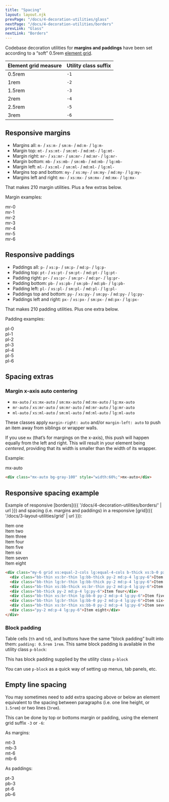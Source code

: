 ```yaml
---
title: "Spacing"
layout: layout.njk
prevPage: "/docs/4-decoration-utilities/glass"
nextPage: "/docs/4-decoration-utilities/borders"
prevLink: "Glass"
nextLink: "Borders"
---
```


Codebase decoration utilities for <strong>margins and paddings</strong> have been set according to a “soft” 0.5rem <a href="{{ '/docs/1-getting-started/element-grid' | url }}">element grid</a>.

<table class="table">
  <thead>
    <tr>
      <th>Element grid measure</th>
      <th>Utility class suffix</th>
    </tr>
  </thead>
  <tbody>
    <tr>
      <td>0.5rem</td>
      <td><code>-1</code></td>
    </tr>
    <tr>
      <td>1rem</td>
      <td><code>-2</code></td>
    </tr>
    <tr>
      <td>1.5rem</td>
      <td><code>-3</code></td>
    </tr>
    <tr>
      <td>2rem</td>
      <td><code>-4</code></td>
    </tr>
    <tr>
      <td>2.5rem</td>
      <td><code>-5</code></td>
    </tr>
    <tr>
      <td>3rem</td>
      <td><code>-6</code></td>
    </tr>
  </tbody>
</table>

## Responsive margins

* Margins all: `m-` / `xs:m-` / `sm:m-` / `md:m-` / `lg:m-`
* Margin top: `mt-` / `xs:mt-` / `sm:mt-` / `md:mt-` / `lg:mt-`
* Margin right: `mr-` / `xs:mr-` / `sm:mr-` / `md:mr-` / `lg:mr-`
* Margin bottom: `mb-` / `xs:mb-` / `sm:mb-` / `md:mb-` / `lg:mb-`
* Margin left: `ml-` / `xs:ml-` / `sm:ml-` / `md:ml-` / `lg:ml-`
* Margins top and bottom: `my-` / `xs:my-` / `sm:my-` / `md:my-` / `lg:my-`
* Margins left and right: `mx-` / `xs:mx-` / `sm:mx-` / `md:mx-` / `lg:mx-`

That makes 210 margin utilities. Plus a few extras below.

Margin examples:

<div class="my-6">
<div class="mb-1 b-thin">
  <div class="mr-0 bg-gray-100">mr-0</div>
</div>
<div class="mb-1 b-thin">
  <div class="mr-1 bg-gray-100">mr-1</div>
</div>
<div class="mb-1 b-thin">
  <div class="mr-2 bg-gray-100">mr-2</div>
</div>
<div class="mb-1 b-thin">
  <div class="mr-3 bg-gray-100">mr-3</div>
</div>
<div class="mb-1 b-thin">
  <div class="mr-4 bg-gray-100">mr-4</div>
</div>
<div class="mb-1 b-thin">
  <div class="mr-5 bg-gray-100">mr-5</div>
</div>
<div class="mb-1 b-thin">
  <div class="mr-6 bg-gray-100">mr-6</div>
</div>
</div>

## Responsive paddings

* Paddings all: `p-` / `xs:p-` / `sm:p-` / `md:p-` / `lg:p-`
* Padding top: `pt-` / `xs:pt-` / `sm:pt-` / `md:pt-` / `lg:pt-`
* Padding right: `pr-` / `xs:pr-` / `sm:pr-` / `md:pr-` / `lg:pr-`
* Padding bottom: `pb-` / `xs:pb-` / `sm:pb-` / `md:pb-` / `lg:pb-`
* Padding left: `pl-` / `xs:pl-` / `sm:pl-` / `md:pl-` / `lg:pl-`
* Paddings top and bottom: `py-` / `xs:py-` / `sm:py-` / `md:py-` / `lg:py-`
* Paddings left and right: `px-` / `xs:px-` / `sm:px-` / `md:px-` / `lg:px-`

That makes 210 padding utilities. Plus one extra below.

Padding examples:

<div class="my-6">
<div class="mb-1 bg-gray-100 pl-0">
  <div class="b-thin">pl-0</div>
</div>
<div class="mb-1 bg-gray-100 pl-1">
  <div class="b-thin">pl-1</div>
</div>
<div class="mb-1 bg-gray-100 pl-2">
  <div class="b-thin">pl-2</div>
</div>
<div class="mb-1 bg-gray-100 pl-3">
  <div class="b-thin">pl-3</div>
</div>
<div class="mb-1 bg-gray-100 pl-4">
  <div class="b-thin">pl-4</div>
</div>
<div class="mb-1 bg-gray-100 pl-5">
  <div class="b-thin">pl-5</div>
</div>
<div class="mb-1 bg-gray-100 pl-6">
  <div class="b-thin">pl-6</div>
</div>
</div>

## Spacing extras

### Margin x-axis auto centering

* `mx-auto` / `xs:mx-auto` / `sm:mx-auto` / `md:mx-auto` / `lg:mx-auto`
* `mr-auto` / `xs:mr-auto` / `sm:mr-auto` / `md:mr-auto` / `lg:mr-auto`
* `ml-auto` / `xs:ml-auto` / `sm:ml-auto` / `md:ml-auto` / `lg:ml-auto`

These classes apply `margin-right: auto` and/or `margin-left: auto` to push an item away from siblings or wrapper walls.

If you use `mx` (that’s for margings on the x-axis), this push will happen equally from the left and right. This will result in your element being _centered_, providing that its width is smaller than the width of its wrapper.

Example:

<div class="my-6">
<div class="b-dashed">
  <div class="mx-auto bg-gray-100" style="width:60%;">mx-auto</div>
</div>
</div>

```html
<div class="mx-auto bg-gray-100" style="width:60%;">mx-auto</div>
```

## Responsive spacing example 

Example of responsive [borders]({{ '/docs/4-decoration-utilities/borders/' | url }}) and spacing (i.e. margins and paddings) in a responsive [grid]({{ '/docs/3-layout-utilities/grid' | url }}):

<div class="my-6 grid xs:equal-2-cols lg:equal-4-cols b-thick xs:b-0 px-2 xs:px-0 xs:t-center">
  <div class="bb-thin xs:br-thin lg:bb-thick py-2 md:p-4 lg:py-6">Item one</div>
  <div class="bb-thin lg:br-thin lg:bb-thick py-2 md:p-4 lg:py-6">Item two</div>
  <div class="bb-thin xs:bb-thick xs:br-thin py-2 md:p-4 lg:py-6">Item three</div>
  <div class="bb-thick py-2 md:p-4 lg:py-6">Item four</div>
  <div class="bb-thin xs:br-thin lg:bb-0 py-2 md:p-4 lg:py-6">Item five</div>
  <div class="bb-thin lg:br-thin lg:bb-0 py-2 md:p-4 lg:py-6">Item six</div>
  <div class="bb-thin xs:br-thin xs:bb-0 py-2 md:p-4 lg:py-6">Item seven</div>
  <div class="py-2 md:p-4 lg:py-6">Item eight</div>
</div>

```html
<div class="my-6 grid xs:equal-2-cols lg:equal-4-cols b-thick xs:b-0 px-2 xs:px-0 xs:t-center">
  <div class="bb-thin xs:br-thin lg:bb-thick py-2 md:p-4 lg:py-6">Item one</div>
  <div class="bb-thin lg:br-thin lg:bb-thick py-2 md:p-4 lg:py-6">Item two</div>
  <div class="bb-thin xs:bb-thick xs:br-thin py-2 md:p-4 lg:py-6">Item three</div>
  <div class="bb-thick py-2 md:p-4 lg:py-6">Item four</div>
  <div class="bb-thin xs:br-thin lg:bb-0 py-2 md:p-4 lg:py-6">Item five</div>
  <div class="bb-thin lg:br-thin lg:bb-0 py-2 md:p-4 lg:py-6">Item six</div>
  <div class="bb-thin xs:br-thin xs:bb-0 py-2 md:p-4 lg:py-6">Item seven</div>
  <div class="py-2 md:p-4 lg:py-6">Item eight</div>
</div>
```

### Block padding

Table cells (`th` and `td`), and buttons have the same “block padding” built into them: `padding: 0.5rem 1rem`. This same block padding is available in the utility class `p-block`:

<div class="my-6 b-dashed p-block">This has block padding supplied by the utility class <code>p-block</code></div>

You can use `p-block` as a quick way of setting up menus, tab panels, etc.

## Empty line spacing

You may sometimes need to add extra spacing above or below an element equivalent to the spacing between paragraphs (i.e. one line height, or `1.5rem`) or two lines (`3rem`).

This can be done by top or bottoms margin or padding, using the element grid suffix `-3` or `-6`:

As margins:

<div class="mb-3 b-dashed">
  <div class="mt-3 bg-gray-100">mt-3</div>
</div>

<div class="mb-3 b-dashed">
  <div class="mb-3 bg-gray-100">mb-3</div>
</div>

<div class="mb-3 b-dashed">
  <div class="mt-6 bg-gray-100">mt-6</div>
</div>

<div class="mb-3 b-dashed">
  <div class="mb-6 bg-gray-100">mb-6</div>
</div>

As paddings:

<div class="mb-3 bg-gray-100 pt-3">
  <div class="b-dashed">pt-3</div>
</div>

<div class="mb-3 bg-gray-100 pb-3">
  <div class="b-dashed">pb-3</div>
</div>

<div class="mb-3 bg-gray-100 pt-6">
  <div class="b-dashed">pt-6</div>
</div>

<div class="mb-3 bg-gray-100 pb-6">
  <div class="b-dashed">pb-6</div>
</div>
